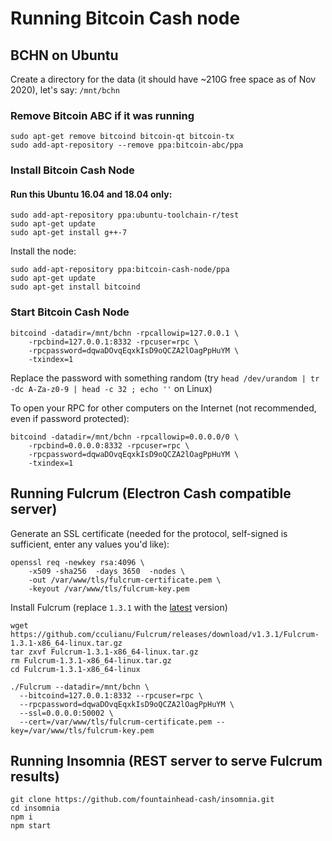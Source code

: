 # Running Bitcoin Cash node

## BCHN on Ubuntu

Create a directory for the data (it should have ~210G free space as of Nov 2020), let's say: `/mnt/bchn`

### Remove Bitcoin ABC if it was running

```shell script
sudo apt-get remove bitcoind bitcoin-qt bitcoin-tx
sudo add-apt-repository --remove ppa:bitcoin-abc/ppa
```


### Install Bitcoin Cash Node

#### Run this Ubuntu 16.04 and 18.04 only:

```shell script
sudo add-apt-repository ppa:ubuntu-toolchain-r/test
sudo apt-get update
sudo apt-get install g++-7
```

Install the node:

```shell script
sudo add-apt-repository ppa:bitcoin-cash-node/ppa
sudo apt-get update
sudo apt-get install bitcoind
```

### Start Bitcoin Cash Node

```shell script
bitcoind -datadir=/mnt/bchn -rpcallowip=127.0.0.1 \
    -rpcbind=127.0.0.1:8332 -rpcuser=rpc \
    -rpcpassword=dqwaDOvqEqxkIsD9oQCZA2lOagPpHuYM \
    -txindex=1
```

Replace the password with something random (try `head /dev/urandom | tr -dc A-Za-z0-9 | head -c 32 ; echo ''` on Linux)

To open your RPC for other computers on the Internet (not recommended, even if password protected):

```shell script
bitcoind -datadir=/mnt/bchn -rpcallowip=0.0.0.0/0 \
    -rpcbind=0.0.0.0:8332 -rpcuser=rpc \
    -rpcpassword=dqwaDOvqEqxkIsD9oQCZA2lOagPpHuYM \
    -txindex=1
```

## Running Fulcrum (Electron Cash compatible server)

Generate an SSL certificate (needed for the protocol, self-signed is sufficient, enter any values you'd like):

```shell script
openssl req -newkey rsa:4096 \
    -x509 -sha256  -days 3650  -nodes \
    -out /var/www/tls/fulcrum-certificate.pem \
    -keyout /var/www/tls/fulcrum-key.pem
```

Install Fulcrum (replace `1.3.1` with the [latest](https://github.com/cculianu/Fulcrum/releases/latest) version)

```shell script
wget https://github.com/cculianu/Fulcrum/releases/download/v1.3.1/Fulcrum-1.3.1-x86_64-linux.tar.gz
tar zxvf Fulcrum-1.3.1-x86_64-linux.tar.gz
rm Fulcrum-1.3.1-x86_64-linux.tar.gz
cd Fulcrum-1.3.1-x86_64-linux

./Fulcrum --datadir=/mnt/bchn \
  --bitcoind=127.0.0.1:8332 --rpcuser=rpc \
  --rpcpassword=dqwaDOvqEqxkIsD9oQCZA2lOagPpHuYM \
  --ssl=0.0.0.0:50002 \
  --cert=/var/www/tls/fulcrum-certificate.pem --key=/var/www/tls/fulcrum-key.pem
```

## Running Insomnia (REST server to serve Fulcrum results)

```shell script
git clone https://github.com/fountainhead-cash/insomnia.git
cd insomnia
npm i
npm start
```
